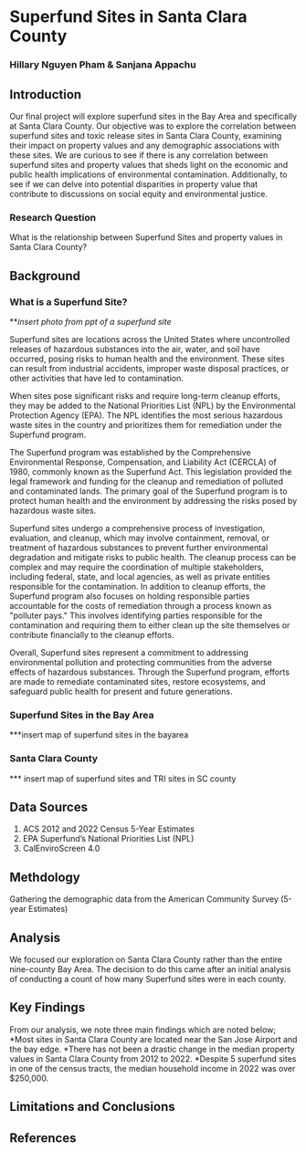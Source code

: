 # Superfund Sites in Santa Clara County

### Hillary Nguyen Pham & Sanjana Appachu

## Introduction
Our final project will explore superfund sites in the Bay Area and specifically at Santa Clara County. Our objective was to explore the correlation between superfund sites and toxic release sites in Santa Clara County, examining their impact on property values and any demographic associations with these sites. We are curious to see if there is any correlation between superfund sites and property values that sheds light on the economic and public health implications of environmental contamination. Additionally, to see if we can delve into potential disparities in property value that contribute to discussions on social equity and environmental justice. 

### Research Question 
What is the relationship between Superfund Sites and property values in Santa Clara County? 

## Background
### What is a Superfund Site?
***insert photo from ppt of a superfund site*

Superfund sites are locations across the United States where uncontrolled releases of hazardous substances into the air, water, and soil have occurred, posing risks to human health and the environment. These sites can result from industrial accidents, improper waste disposal practices, or other activities that have led to contamination.

When sites pose significant risks and require long-term cleanup efforts, they may be added to the National Priorities List (NPL) by the Environmental Protection Agency (EPA). The NPL identifies the most serious hazardous waste sites in the country and prioritizes them for remediation under the Superfund program.

The Superfund program was established by the Comprehensive Environmental Response, Compensation, and Liability Act (CERCLA) of 1980, commonly known as the Superfund Act. This legislation provided the legal framework and funding for the cleanup and remediation of polluted and contaminated lands. The primary goal of the Superfund program is to protect human health and the environment by addressing the risks posed by hazardous waste sites.

Superfund sites undergo a comprehensive process of investigation, evaluation, and cleanup, which may involve containment, removal, or treatment of hazardous substances to prevent further environmental degradation and mitigate risks to public health. The cleanup process can be complex and may require the coordination of multiple stakeholders, including federal, state, and local agencies, as well as private entities responsible for the contamination. In addition to cleanup efforts, the Superfund program also focuses on holding responsible parties accountable for the costs of remediation through a process known as "polluter pays." This involves identifying parties responsible for the contamination and requiring them to either clean up the site themselves or contribute financially to the cleanup efforts.

Overall, Superfund sites represent a commitment to addressing environmental pollution and protecting communities from the adverse effects of hazardous substances. Through the Superfund program, efforts are made to remediate contaminated sites, restore ecosystems, and safeguard public health for present and future generations.

### Superfund Sites in the Bay Area

***insert map of superfund sites in the bayarea



### Santa Clara County 

*** insert map of superfund sites and TRI sites in SC county



## Data Sources 
1. ACS 2012 and 2022 Census 5-Year Estimates
2. EPA Superfund’s National Priorities List (NPL)
3. CalEnviroScreen 4.0

## Methdology

Gathering the demographic data from the American Community Survey (5-year Estimates) 


## Analysis
We focused our exploration on Santa Clara County rather than the entire nine-county Bay Area. The decision to do this came after an initial analysis of conducting a count of how many Superfund sites were in each county. 

## Key Findings

From our analysis, we note three main findings which are noted below;
*Most sites in Santa Clara County are located near the San Jose Airport and the bay edge.
*There has not been a drastic change in the median property values in Santa Clara County from 2012 to 2022.
*Despite 5 superfund sites in one of the census tracts, the median household income in 2022 was over $250,000.


## Limitations and Conclusions



## References



